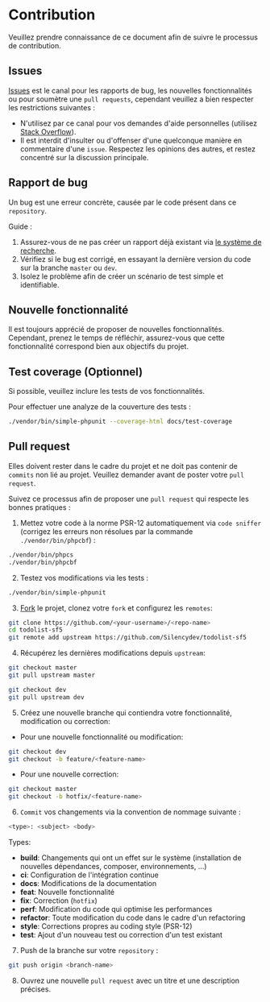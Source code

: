# Contribution

Veuillez prendre connaissance de ce document afin de suivre le processus de contribution.

## Issues
[Issues](https://github.com/Silencydev/todolist-sf5/issues) est le canal pour les rapports de bug, les nouvelles fonctionnalités ou pour soumètre une `pull requests`, cependant veuillez a bien respecter les restrictions suivantes :
*   N'utilisez par ce canal pour vos demandes d'aide personnelles (utilisez [Stack Overflow](http://stackoverflow.com/)).
*   Il est interdit d'insulter ou d'offenser d'une quelconque manière en commentaire d'une `issue`. Respectez les opinions des autres, et restez concentré sur la discussion principale.

## Rapport de bug
Un bug est une erreur concrète, causée par le code présent dans ce `repository`.

Guide :
1.  Assurez-vous de ne pas créer un rapport déjà existant via [le système de recherche](https://github.com/Silencydev/todolist-sf5/issues).
2.  Vérifiez si le bug est corrigé, en essayant la dernière version du code sur la branche `master` ou `dev`.
3.  Isolez le problème afin de créer un scénario de test simple et identifiable.

## Nouvelle fonctionnalité
Il est toujours apprécié de proposer de nouvelles fonctionnalités. Cependant, prenez le temps de réfléchir, assurez-vous que cette fonctionnalité correspond bien aux objectifs du projet.

## Test coverage (Optionnel)
Si possible, veuillez inclure les tests de vos fonctionnalités.

Pour effectuer une analyze de la couverture des tests :
```sh
./vendor/bin/simple-phpunit --coverage-html docs/test-coverage
```

## Pull request
Elles doivent rester dans le cadre du projet et ne doit pas contenir de `commits` non lié au projet. Veuillez demander avant de poster votre `pull request`.

Suivez ce processus afin de proposer une `pull request` qui respecte les bonnes pratiques :

1.  Mettez votre code à la norme PSR-12 automatiquement via `code sniffer` (corrigez les erreurs non résolues par la commande `./vendor/bin/phpcbf`) :
```sh
./vendor/bin/phpcs
./vendor/bin/phpcbf
```

2.  Testez vos modifications via les tests :
```sh
./vendor/bin/simple-phpunit
```

3.  [Fork](http://help.github.com/fork-a-repo/) le projet, clonez votre `fork` et configurez les `remotes`:
```sh
git clone https://github.com/<your-username>/<repo-name>
cd todolist-sf5
git remote add upstream https://github.com/Silencydev/todolist-sf5
```

4.  Récupérez les dernières modifications depuis `upstream`:
```sh
git checkout master
git pull upstream master

git checkout dev
git pull upstream dev
```

5.  Créez une nouvelle branche qui contiendra votre fonctionnalité, modification ou correction:
*   Pour une nouvelle fonctionnalité ou modification:
```sh
git checkout dev
git checkout -b feature/<feature-name>
```

*   Pour une nouvelle correction:
```sh
git checkout master
git checkout -b hotfix/<feature-name>
```

6.  `Commit` vos changements via la convention de nommage suivante :
```sh
<type>: <subject> <body>
```

Types:
*   **build**: Changements qui ont un effet sur le système (installation de nouvelles dépendances, composer, environnements, ...)
*   **ci**: Configuration de l'intégration continue
*   **docs**: Modifications de la documentation
*   **feat**: Nouvelle fonctionnalité
*   **fix**: Correction (`hotfix`)
*   **perf**: Modification du code qui optimise les performances
*   **refactor**: Toute modification du code dans le cadre d'un refactoring
*   **style**: Corrections propres au coding style (PSR-12)
*   **test**: Ajout d'un nouveau test ou correction d'un test existant

7.  Push de la branche sur votre `repository` :
```sh
git push origin <branch-name> 
```

8.  Ouvrez une nouvelle `pull request` avec un titre et une description précises.